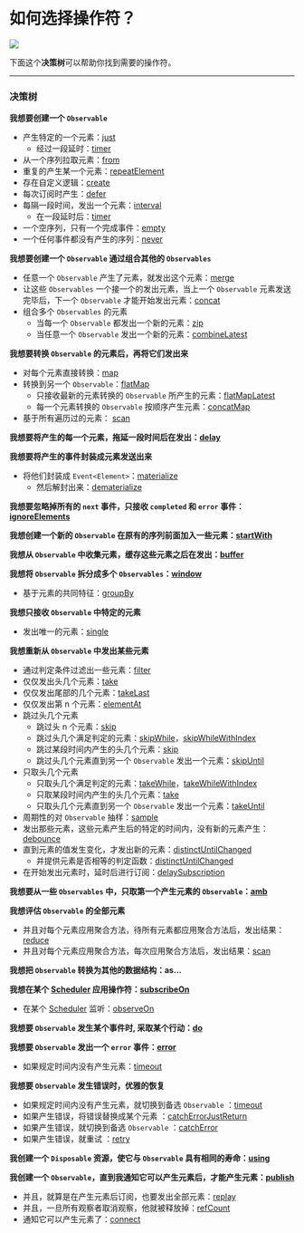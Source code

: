 # 如何选择操作符？

![](/assets/WhichOperator/WhichOperator.png)

下面这个**决策树**可以帮助你找到需要的操作符。

---

### 决策树

**我想要创建一个 `Observable`**
* 产生特定的一个元素：[just](decision_tree/just.md)
  * 经过一段延时：[timer](decision_tree/timer.md)
* 从一个序列拉取元素：[from](decision_tree/from.md)
* 重复的产生某一个元素：[repeatElement](decision_tree/repeatElement.md)
* 存在自定义逻辑：[create](decision_tree/create.md)
* 每次订阅时产生：[defer](decision_tree/defer.md)
* 每隔一段时间，发出一个元素：[interval](decision_tree/interval.md)
  * 在一段延时后：[timer](decision_tree/timer.md)
* 一个空序列，只有一个完成事件：[empty](decision_tree/empty.md)
* 一个任何事件都没有产生的序列：[never](decision_tree/never.md)


**我想要创建一个 `Observable` 通过组合其他的 `Observables`**
* 任意一个 `Observable` 产生了元素，就发出这个元素：[merge](decision_tree/merge.md)
* 让这些 `Observables` 一个接一个的发出元素，当上一个 `Observable` 元素发送完毕后，下一个  `Observable` 才能开始发出元素：[concat](decision_tree/concat.md)
* 组合多个 `Observables` 的元素
  * 当每一个 `Observable` 都发出一个新的元素：[zip](decision_tree/zip.md)
  * 当任意一个 `Observable` 发出一个新的元素：[combineLatest](decision_tree/combineLatest.md)


**我想要转换 `Observable` 的元素后，再将它们发出来**
* 对每个元素直接转换：[map](decision_tree/map.md)
* 转换到另一个 `Observable`：[flatMap](decision_tree/flatMap.md)
  * 只接收最新的元素转换的 `Observable` 所产生的元素：[flatMapLatest](decision_tree/flatMapLatest.md)
  * 每一个元素转换的 `Observable` 按顺序产生元素：[concatMap](decision_tree/concatMap.md)
* 基于所有遍历过的元素： [scan](decision_tree/scan.md)

**我想要将产生的每一个元素，拖延一段时间后在发出：[delay](decision_tree/delay.md)**

**我想要将产生的事件封装成元素发送出来**
* 将他们封装成 `Event<Element>`：[materialize](decision_tree/materialize.md)
  * 然后解封出来：[dematerialize](decision_tree/dematerialize.md)

**我想要忽略掉所有的 `next` 事件，只接收 `completed` 和 `error` 事件：[ignoreElements](decision_tree/ignoreElements.md)**

**我想创建一个新的 `Observable` 在原有的序列前面加入一些元素：[startWith](decision_tree/startWith.md)**

**我想从 `Observable` 中收集元素，缓存这些元素之后在发出：[buffer](decision_tree/buffer.md)**

**我想将 `Observable` 拆分成多个 `Observables`：[window](decision_tree/window.md)**
* 基于元素的共同特征：[groupBy](decision_tree/groupBy.md)

**我想只接收 `Observable` 中特定的元素**
* 发出唯一的元素：[single](decision_tree/single.md)

**我想重新从 `Observable` 中发出某些元素**
* 通过判定条件过滤出一些元素：[filter](decision_tree/filter.md)
* 仅仅发出头几个元素：[take](decision_tree/take.md)
* 仅仅发出尾部的几个元素：[takeLast](decision_tree/takeLast.md)
* 仅仅发出第 n 个元素：[elementAt](decision_tree/elementAt.md)
* 跳过头几个元素  
  * 跳过头 n 个元素：[skip](decision_tree/skip.md)
  * 跳过头几个满足判定的元素：[skipWhile](decision_tree/skipWhile.md)，[skipWhileWithIndex](decision_tree/skipWhile.md)
  * 跳过某段时间内产生的头几个元素：[skip](decision_tree/skip.md)
  * 跳过头几个元素直到另一个 `Observable` 发出一个元素：[skipUntil](decision_tree/skipUntil.md)
* 只取头几个元素
  * 只取头几个满足判定的元素：[takeWhile](decision_tree/takeWhile.md)，[takeWhileWithIndex](decision_tree/takeWhile.md)
  * 只取某段时间内产生的头几个元素：[take](decision_tree/take.md)
  * 只取头几个元素直到另一个 `Observable` 发出一个元素：[takeUntil](decision_tree/takeUntil.md)
* 周期性的对 `Observable` 抽样：[sample](decision_tree/sample.md)
* 发出那些元素，这些元素产生后的特定的时间内，没有新的元素产生：[debounce](decision_tree/debounce.md)
* 直到元素的值发生变化，才发出新的元素：[distinctUntilChanged](decision_tree/distinctUntilChanged.md)
  * 并提供元素是否相等的判定函数：[distinctUntilChanged](decision_tree/distinctUntilChanged.md)
* 在开始发出元素时，延时后进行订阅：[delaySubscription](decision_tree/delaySubscription.md)

**我想要从一些 `Observables` 中，只取第一个产生元素的 `Observable`：[amb](decision_tree/amb.md)**

**我想评估 `Observable` 的全部元素**
* 并且对每个元素应用聚合方法，待所有元素都应用聚合方法后，发出结果：[reduce](decision_tree/reduce.md)
* 并且对每个元素应用聚合方法，每次应用聚合方法后，发出结果：[scan](decision_tree/scan.md)

**我想把 `Observable` 转换为其他的数据结构：as...**

**我想在某个 [Scheduler](rxswift_core/schedulers.md) 应用操作符：[subscribeOn](decision_tree/subscribeOn.md)**
* 在某个 [Scheduler](rxswift_core/schedulers.md) 监听：[observeOn](decision_tree/observeOn.md)

**我想要 `Observable` 发生某个事件时, 采取某个行动：[do](decision_tree/do.md)**

**我想要 `Observable` 发出一个 `error` 事件：[error](decision_tree/error.md)**
* 如果规定时间内没有产生元素：[timeout](decision_tree/timeout.md)

**我想要 `Observable` 发生错误时，优雅的恢复**
* 如果规定时间内没有产生元素，就切换到备选 `Observable` ：[timeout](decision_tree/timeout.md)
* 如果产生错误，将错误替换成某个元素 ：[catchErrorJustReturn](decision_tree/catchError.md)
* 如果产生错误，就切换到备选 `Observable` ：[catchError](decision_tree/catchError.md)
* 如果产生错误，就重试 ：[retry](decision_tree/retry.md)

**我创建一个 `Disposable` 资源，使它与 `Observable` 具有相同的寿命：[using](decision_tree/using.md)**

**我创建一个 `Observable`，直到我通知它可以产生元素后，才能产生元素：[publish](decision_tree/publish.md)**
* 并且，就算是在产生元素后订阅，也要发出全部元素：[replay](decision_tree/replay.md)
* 并且，一旦所有观察者取消观察，他就被释放掉：[refCount](decision_tree/refCount.md)
* 通知它可以产生元素了：[connect](decision_tree/connect.md)
